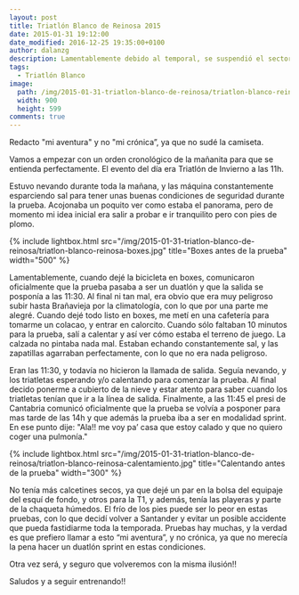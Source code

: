 ```yaml
---
layout: post
title: Triatlón Blanco de Reinosa 2015
date: 2015-01-31 19:12:00
date_modified: 2016-12-25 19:35:00+0100
author: dalanzg
description: Lamentablemente debido al temporal, se suspendió el sector de esquí de fondo. La prueba fue aplazada a la tarde y convertida en modalidad duatlón, por lo que me animó a no acabar participando.
tags:
  - Triatlón Blanco
image:
  path: /img/2015-01-31-triatlon-blanco-de-reinosa/triatlon-blanco-reinosa-boxes.jpg
  width: 900
  height: 599
comments: true
---
```


Redacto "mi aventura" y no "mi crónica”, ya que no sudé la camiseta.

Vamos a empezar con un orden cronológico de la mañanita para que se entienda perfectamente. El evento del día era Triatlón de Invierno a las 11h.

Estuvo nevando durante toda la mañana, y las máquina constantemente esparciendo sal para tener unas buenas condiciones de seguridad durante la prueba. Acojonaba un poquito ver como estaba el panorama, pero de momento mi idea inicial era salir a probar e ir tranquilito pero con pies de plomo.

{% include lightbox.html src="/img/2015-01-31-triatlon-blanco-de-reinosa/triatlon-blanco-reinosa-boxes.jpg" title="Boxes antes de la prueba" width="500" %}

Lamentablemente, cuando dejé la bicicleta en boxes, comunicaron oficialmente que la prueba pasaba a ser un duatlón y que la salida se posponía a las 11:30. Al final ni tan mal, era obvio que era muy peligroso subir hasta Brañavieja por la climatología, con lo que por una parte me alegré. Cuando dejé todo listo en boxes, me metí en una cafetería para tomarme un colacao, y entrar en calorcito. Cuando sólo faltaban 10 minutos para la prueba, salí a calentar y así ver cómo estaba el terreno de juego. La calzada no pintaba nada mal. Estaban echando constantemente sal, y las zapatillas agarraban perfectamente, con lo que no era nada peligroso.

Eran las 11:30, y todavía no hicieron la llamada de salida. Seguía nevando, y los triatletas esperando y/o calentando para comenzar la prueba. Al final decido ponerme a cubierto de la nieve y estar atento para saber cuando los triatletas tenían que ir a la línea de salida. Finalmente, a las 11:45 el presi de Cantabria comunicó oficialmente que la prueba se volvía a posponer para mas tarde de las 14h y que además la prueba iba a ser en modalidad sprint. En ese punto dije: "Ala!! me voy pa’ casa que estoy calado y que no quiero coger una pulmonía."

{% include lightbox.html src="/img/2015-01-31-triatlon-blanco-de-reinosa/triatlon-blanco-reinosa-calentamiento.jpg" title="Calentando antes de la prueba" width="300" %}

No tenía más calcetines secos, ya que dejé un par en la bolsa del equipaje del esquí de fondo, y otros para la T1, y además, tenía las playeras y parte de la chaqueta húmedos. El frío de los pies puede ser lo peor en estas pruebas, con lo que decidí volver a Santander y evitar un posible accidente que pueda fastidiarme toda la temporada. Pruebas hay muchas, y la verdad es que prefiero llamar a esto “mi aventura”, y no crónica, ya que no merecía la pena hacer un duatlón sprint en estas condiciones.

Otra vez será, y seguro que volveremos con la misma ilusión!!

Saludos y a seguir entrenando!!
